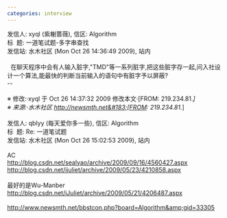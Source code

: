 ```yaml
---
categories: interview
---
```

发信人: xyql (紫榭蔷薇), 信区: Algorithm<br />标&nbsp; 题: 一道笔试题-多字串查找<br />发信站: 水木社区 (Mon Oct 26 14:36:49 2009), 站内<br /><br />&nbsp; 在聊天程序中会有人输入脏字,"TMD"等一系列脏字,把这些脏字存一起,问入社设计一个算法,能最快的判断当前输入的语句中有脏字予以屏蔽?<br />--<br /><br />&#8251; 修改:&#183;xyql 于 Oct 26 14:37:32 2009 修改本文&#183;[FROM: 219.234.81.*]<br />&#8251; 来源:&#183;水木社区 http://newsmth.net&#183;[FROM: 219.234.81.*]<br /><br />发信人: qblyy (每天爱你多一些), 信区: Algorithm<br />标&nbsp; 题: Re: 一道笔试题<br />发信站: 水木社区 (Mon Oct 26 15:02:53 2009), 站内<br /><br />AC<br />http://blog.csdn.net/sealyao/archive/2009/09/16/4560427.aspx<br />http://blog.csdn.net/ijuliet/archive/2009/05/23/4210858.aspx<br /><br />最好的是Wu-Manber<br />http://blog.csdn.net/iJuliet/archive/2009/05/21/4206487.aspx<br /><br />http://www.newsmth.net/bbstcon.php?board=Algorithm&amp;gid=33305